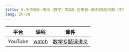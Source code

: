 ```yaml
---
title: 9.专项强化-管综（数学）第2章 应用题-模块3路程问题（中）
lang: zh-CN
---
```


| 平台       | 课程        | 课件 |
|----------|-----------|----|
| YouTube  | [watch](https://www.youtube.com/watch?v=kQR8VTp_S5c&list=PLm0MFkgiW1JgKq1kku2WxmrElFbDl7p_s&index=9) | [数学专题课讲义](../../public/math/%E6%95%B0%E5%AD%A6-%E5%9F%BA%E7%A1%80%E5%BC%BA%E5%8C%96%E8%AF%BE/3.%E3%80%90%E4%B8%93%E9%A2%98%E8%AF%BE%E8%AE%B2%E4%B9%89%E3%80%91%E7%AE%A1%E7%BB%BC-%E6%95%B0%E5%AD%A6.pdf)   |

